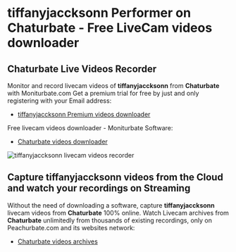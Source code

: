 # tiffanyjaccksonn Performer on Chaturbate - Free LiveCam videos downloader

## Chaturbate Live Videos Recorder

Monitor and record livecam videos of **tiffanyjaccksonn** from **Chaturbate** with Moniturbate.com
Get a premium trial for free by just and only registering with your Email address:
* [tiffanyjaccksonn Premium videos downloader](https://moniturbate.com/request-demo-licence-key.html)

Free livecam videos downloader - Moniturbate Software:
* [Chaturbate videos downloader](https://moniturbate.com/moniturbate-download-software.html)

![tiffanyjaccksonn livecam videos recorder](https://peachurnet.com/templates/moniturbate-software.png)


## Capture tiffanyjaccksonn videos from the Cloud and watch your recordings on Streaming

Without the need of downloading a software, capture **tiffanyjaccksonn** livecam videos from **Chaturbate** 100% online.
Watch Livecam archives from **Chaturbate** unlimitedly from thousands of existing recordings, only on Peachurbate.com and its websites network:
* [Chaturbate videos archives](https://peachurnet.com/)